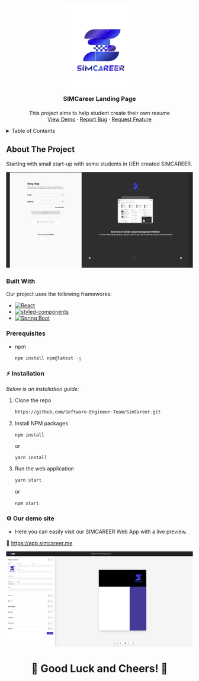 <div align="center">
  <a href="https://simcareer.me">
    <img src="./public/images/simcareer.png" alt="Logo" width="190" height="240">
  </a>

  <h3 align="center" style="margin: 0; margin-bottom: 20px">SIMCareer Landing Page</h3>

  <p align="center">
    This project aims to help student create their own resume
    <br />
    <a href="https://app.simcareer.me">View Demo</a>
    ·
    <a href="https://github.com/Software-Engineer-Team/SimCareer/issues">Report Bug</a>
    ·
    <a href="https://github.com/Software-Engineer-Team/SimCareer/issues/issues">Request Feature</a>
  </p>

</div>

<!-- TABLE OF CONTENTS -->
<details>
  <summary>Table of Contents</summary>
  <ol>
    <li>
      <a href="#about-the-project">About The Project</a>
      <ul>
        <li><a href="#built-with">Built With</a></li>
      </ul>
    </li>
    <li>
      <ul>
        <li><a href="#prerequisites">Prerequisites</a></li>
        <li><a href="#%E2%9A%A1-installation">Installation</a></li>
        <li><a href="#%E2%9A%99-our-demo-site">Our demo site</a></li>
      </ul>
    </li>
  </ol>
</details>

## About The Project

Starting with small start-up with some students in UEH created SIMCAREER.

[![Product Name Screen Shot][product-screenshot]](https://app.simcareer.me)

### Built With

Our project uses the following frameworks:

- [![React][React.js]][React-url]
- [![styled-components][styled-components]][styled-components-url]
- [![Spring Boot][Spring-Boot]][Spring-Boot-url]

### Prerequisites

- npm
  ```sh
  npm install npm@latest -g
  ```

### ⚡ Installation

_Below is an installation guide:_

1. Clone the repo
   ```sh
   https://github.com/Software-Engineer-Team/SimCareer.git
   ```
2. Install NPM packages
   ```sh
   npm install
   ```
   or
   ```
   yarn install
   ```
3. Run the web application
   ```js
   yarn start
   ```
   or
   ```js
   npm start
   ```

### ⚙ Our demo site

- Here you can easily visit our SIMCAREER Web App with a live preview.

🎯 <https://app.simcareer.me>

[![Product Name Screen Shot][product-screenshot1]](https://app.simcareer.me)

<h1 align="center">🌟 Good Luck and Cheers! 🌟</h1>

[React.js]: https://img.shields.io/badge/React-20232A?style=for-the-badge&logo=react&logoColor=61DAFB
[React-url]: https://reactjs.org/
[styled-components]: https://img.shields.io/badge/styled--components-%23DB7093.svg?style=for-the-badge&logo=styled-components&logoColor=white
[styled-components-url]: https://styled-components.com/
[Spring-Boot-url]: https://spring.io/projects/spring-boot
[Spring-Boot]: https://img.shields.io/badge/Spring%20Boot-2.7.5-green.svg?style=for-the-badge&logo=spring
[product-screenshot]: ./public/images/login.png
[product-screenshot1]: ./public/images/resume-builder.png
